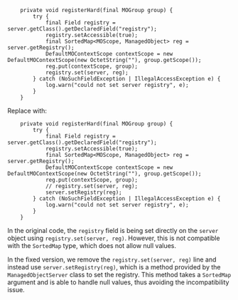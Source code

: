 ```
    private void registerHard(final MOGroup group) {
        try {
            final Field registry = server.getClass().getDeclaredField("registry");
            registry.setAccessible(true);
            final SortedMap<MOScope, ManagedObject> reg = server.getRegistry();
            DefaultMOContextScope contextScope = new DefaultMOContextScope(new OctetString(""), group.getScope());
            reg.put(contextScope, group);
            registry.set(server, reg);
        } catch (NoSuchFieldException | IllegalAccessException e) {
            log.warn("could not set server registry", e);
        }
    }
```

Replace with:
```
    private void registerHard(final MOGroup group) {
        try {
            final Field registry = server.getClass().getDeclaredField("registry");
            registry.setAccessible(true);
            final SortedMap<MOScope, ManagedObject> reg = server.getRegistry();
            DefaultMOContextScope contextScope = new DefaultMOContextScope(new OctetString(""), group.getScope());
            reg.put(contextScope, group);
            // registry.set(server, reg);
            server.setRegistry(reg);
        } catch (NoSuchFieldException | IllegalAccessException e) {
            log.warn("could not set server registry", e);
        }
    }
```
In the original code, the `registry` field is being set directly on the `server` object using `registry.set(server, reg)`. However, this is not compatible with the `SortedMap` type, which does not allow null values.


In the fixed version, we remove the `registry.set(server, reg)` line and instead use `server.setRegistry(reg)`, which is a method provided by the `ManagedObjectServer` class to set the registry. This method takes a `SortedMap` argument and is able to handle null values, thus avoiding the incompatibility issue.